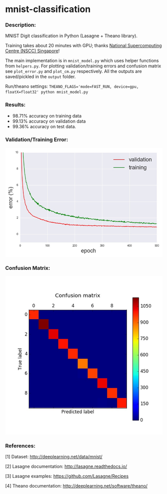 # mnist-classification

### Description:

MNIST Digit classification in Python (Lasagne + Theano library). 

Training takes about 20 minutes with GPU; thanks [National Supercomputing Centre (NSCC) Singapore](http://www.nscc.sg)!  

The main implementation is in ```mnist_model.py``` which uses helper functions from ```helpers.py```. For plotting validation/training errors and confusion matrix see ```plot_error.py``` and ```plot_cm.py``` respectively. All the outputs are saved/pickled in the ```output``` folder.

Run/theano settings: ```THEANO_FLAGS='mode=FAST_RUN, device=gpu, floatX=float32' python mnist_model.py```

### Results:

* 98.71% accuracy on training data
* 99.13% accuracy on validation data
* 99.36% accuracy on test data.

### Validation/Training Error:

<img src="./output/mnist_errors.jpg">

### Confusion Matrix:

<img src="./output/mnist_confusion_matrix.jpg">

### References:

[1] Dataset: <http://deeplearning.net/data/mnist/>

[2] Lasagne documentation: <http://lasagne.readthedocs.io/>

[3] Lasagne examples: <https://github.com/Lasagne/Recipes>

[4] Theano documentation: <http://deeplearning.net/software/theano/>

